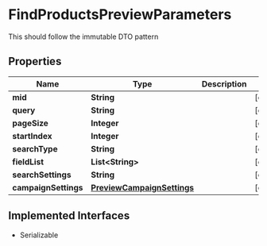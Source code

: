 

# FindProductsPreviewParameters

This should follow the immutable DTO pattern

## Properties

| Name | Type | Description | Notes |
|------------ | ------------- | ------------- | -------------|
|**mid** | **String** |  |  [optional] |
|**query** | **String** |  |  [optional] |
|**pageSize** | **Integer** |  |  [optional] |
|**startIndex** | **Integer** |  |  [optional] |
|**searchType** | **String** |  |  [optional] |
|**fieldList** | **List&lt;String&gt;** |  |  [optional] |
|**searchSettings** | **String** |  |  [optional] |
|**campaignSettings** | [**PreviewCampaignSettings**](PreviewCampaignSettings.md) |  |  [optional] |


## Implemented Interfaces

* Serializable


